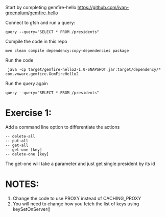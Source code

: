 Start by completing gemfire-hello
https://github.com/ivan-greenplum/gemfire-hello

Connect to gfsh and run a query:
```
query --query="SELECT * FROM /presidents"
```

Compile the code in this repo
```
mvn clean compile dependency:copy-dependencies package
```

Run the code
```
 java -cp target/gemfire-hello2-1.0-SNAPSHOT.jar:target/dependency/*  com.vmware.gemfire.GemFireHello2
```

Run the query again
```
query --query="SELECT * FROM /presidents"
```

# Exercise 1:
Add a command line option to differentiate the actions
```
-- delete-all
-- put-all
-- get-all
-- get-one [key]
-- delete-one [key]
```
The get-one will take a parameter and just get single president by its id

# NOTES:
1. Change the code to use PROXY instead of CACHING_PROXY
2. You will need to change how you fetch the list of keys using keySetOnServer()
   

